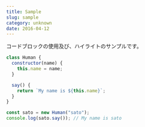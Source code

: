 ```yaml
---
title: Sample
slug: sample
category: unknown
date: 2016-04-12
---
```


コードブロックの使用及び、ハイライトのサンプルです。

```js
class Human {
  constructor(name) {
    this.name = name;
  }

  say() {
    return `My name is ${this.name}`;
  }
}

const sato = new Human("sato");
console.log(sato.say()); // My name is sato
```

